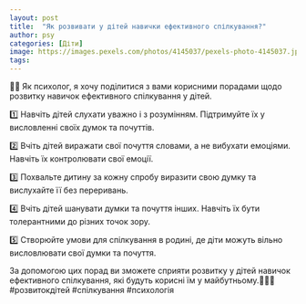 ```yaml
---
layout: post
title:  "Як розвивати у дітей навички ефективного спілкування?"
author: psy
categories: [Діти]
image: https://images.pexels.com/photos/4145037/pexels-photo-4145037.jpeg?auto=compress&cs=tinysrgb&fit=crop&h=627&w=1200
tags: 
---
```


🧠💬 Як психолог, я хочу поділитися з вами корисними порадами щодо розвитку навичок ефективного спілкування у дітей.

1️⃣ Навчіть дітей слухати уважно і з розумінням. Підтримуйте їх у висловленні своїх думок та почуттів.

2️⃣ Вчіть дітей виражати свої почуття словами, а не вибухати емоціями. Навчіть їх контролювати свої емоції.

3️⃣ Похвальте дитину за кожну спробу виразити свою думку та вислухайте її без переривань.

4️⃣ Вчіть дітей шанувати думки та почуття інших. Навчіть їх бути толерантними до різних точок зору.

5️⃣ Створюйте умови для спілкування в родині, де діти можуть вільно висловлювати свої думки та почуття.

За допомогою цих порад ви зможете сприяти розвитку у дітей навичок ефективного спілкування, які будуть корисні їм у майбутньому.🌟👧👦 #розвитокдітей #спілкування #психологія


